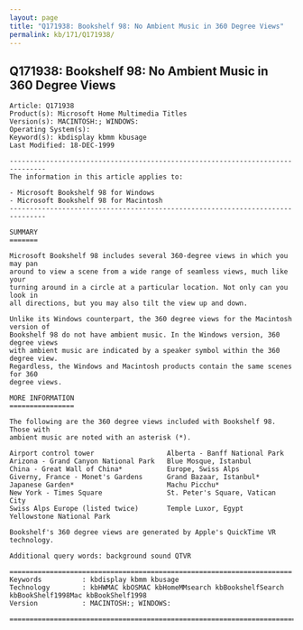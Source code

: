 ```yaml
---
layout: page
title: "Q171938: Bookshelf 98: No Ambient Music in 360 Degree Views"
permalink: kb/171/Q171938/
---
```


## Q171938: Bookshelf 98: No Ambient Music in 360 Degree Views

	Article: Q171938
	Product(s): Microsoft Home Multimedia Titles
	Version(s): MACINTOSH:; WINDOWS:
	Operating System(s): 
	Keyword(s): kbdisplay kbmm kbusage
	Last Modified: 18-DEC-1999
	
	-------------------------------------------------------------------------------
	The information in this article applies to:
	
	- Microsoft Bookshelf 98 for Windows 
	- Microsoft Bookshelf 98 for Macintosh 
	-------------------------------------------------------------------------------
	
	SUMMARY
	=======
	
	Microsoft Bookshelf 98 includes several 360-degree views in which you may pan
	around to view a scene from a wide range of seamless views, much like your
	turning around in a circle at a particular location. Not only can you look in
	all directions, but you may also tilt the view up and down.
	
	Unlike its Windows counterpart, the 360 degree views for the Macintosh version of
	Bookshelf 98 do not have ambient music. In the Windows version, 360 degree views
	with ambient music are indicated by a speaker symbol within the 360 degree view.
	Regardless, the Windows and Macintosh products contain the same scenes for 360
	degree views.
	
	MORE INFORMATION
	================
	
	The following are the 360 degree views included with Bookshelf 98. Those with
	ambient music are noted with an asterisk (*).
	
	Airport control tower                  Alberta - Banff National Park
	Arizona - Grand Canyon National Park   Blue Mosque, Istanbul
	China - Great Wall of China*           Europe, Swiss Alps
	Giverny, France - Monet's Gardens      Grand Bazaar, Istanbul*
	Japanese Garden*                       Machu Picchu*
	New York - Times Square                St. Peter's Square, Vatican City
	Swiss Alps Europe (listed twice)       Temple Luxor, Egypt
	Yellowstone National Park
	
	Bookshelf's 360 degree views are generated by Apple's QuickTime VR technology.
	
	Additional query words: background sound QTVR
	
	======================================================================
	Keywords          : kbdisplay kbmm kbusage 
	Technology        : kbHWMAC kbOSMAC kbHomeMMsearch kbBookshelfSearch kbBookShelf1998Mac kbBookShelf1998
	Version           : MACINTOSH:; WINDOWS:
	
	=============================================================================
	

